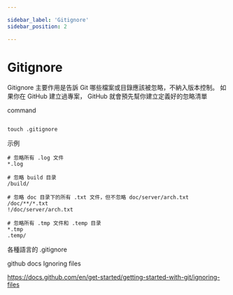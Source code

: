 ```yaml
---

sidebar_label: 'Gitignore'
sidebar_position: 2

---
```

# Gitignore

Gitignore 主要作用是告訴 Git 哪些檔案或目錄應該被忽略，不納入版本控制。
如果你在 GitHub 建立過專案， GitHub 就會預先幫你建立定義好的忽略清單

command

````code

touch .gitignore
````

示例

````code
# 忽略所有 .log 文件
*.log

# 忽略 build 目录
/build/

# 忽略 doc 目录下的所有 .txt 文件，但不忽略 doc/server/arch.txt
/doc/**/*.txt
!/doc/server/arch.txt

# 忽略所有 .tmp 文件和 .temp 目录
*.tmp
.temp/

````

各種語言的 .gitignore

github docs Ignoring files

https://docs.github.com/en/get-started/getting-started-with-git/ignoring-files